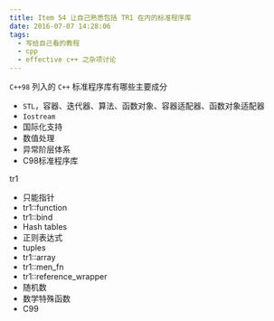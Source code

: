 ```yaml
---
title: Item 54 让自己熟悉包括 TR1 在内的标准程序库
date: 2016-07-07 14:28:06
tags:
  - 写给自己看的教程
  - cpp
  - effective c++ 之杂项讨论
---
```


`C++98` 列入的 `C++` 标准程序库有哪些主要成分


<!-- more -->
- `STL`，容器、迭代器、算法、函数对象、容器适配器、函数对象适配器
- `Iostream`
- 国际化支持
- 数值处理
- 异常阶层体系
- C98标准程序库

tr1

- 只能指针
- tr1::function
- tr1::bind
- Hash tables
- 正则表达式
- tuples
- tr1::array
- tr1::men_fn
- tr1::reference_wrapper
- 随机数
- 数学特殊函数
- C99
